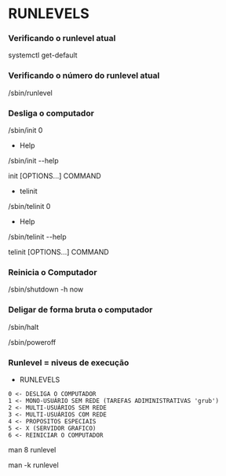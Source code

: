 # RUNLEVELS

### Verificando o runlevel atual

   systemctl get-default 
   
 ### Verificando o número do runlevel atual  
 
   /sbin/runlevel
 
### Desliga o computador

   /sbin/init 0
   
* Help

/sbin/init --help

init [OPTIONS...] COMMAND

* telinit

/sbin/telinit 0

* Help

/sbin/telinit --help
  
telinit [OPTIONS...] COMMAND
  
### Reinicia o Computador

   /sbin/shutdown -h now

### Deligar de forma bruta o computador

   /sbin/halt

   /sbin/poweroff  
  
### Runlevel = niveus de execução
     
   * RUNLEVELS

    0 <- DESLIGA O COMPUTADOR
    1 <- MONO-USUÁRIO SEM REDE (TAREFAS ADIMINISTRATIVAS 'grub')
    2 <- MULTI-USUÁRIOS SEM REDE
    3 <- MULTI-USUÁRIOS COM REDE
    4 <- PROPOSITOS ESPECIAIS
    5 <- X (SERVIDOR GRAFICO)
    6 <- REINICIAR O COMPUTADOR

man 8 runlevel

man -k runlevel
